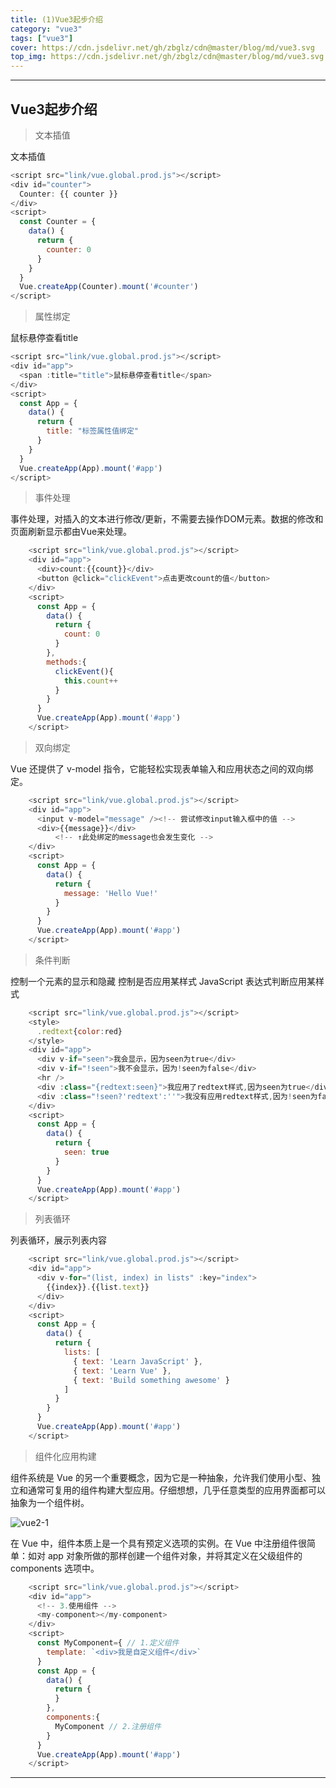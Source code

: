 ```yaml
---
title: (1)Vue3起步介绍
category: "vue3"
tags: ["vue3"]
cover: https://cdn.jsdelivr.net/gh/zbglz/cdn@master/blog/md/vue3.svg
top_img: https://cdn.jsdelivr.net/gh/zbglz/cdn@master/blog/md/vue3.svg
---
```


***

## Vue3起步介绍

> 文本插值

文本插值

```js vue3
<script src="link/vue.global.prod.js"></script>
<div id="counter">
  Counter: {{ counter }}
</div>
<script>
  const Counter = {
    data() {
      return {
        counter: 0
      }
    }
  }
  Vue.createApp(Counter).mount('#counter')
</script>
```

> 属性绑定

鼠标悬停查看title

```js vue3
<script src="link/vue.global.prod.js"></script>
<div id="app">
  <span :title="title">鼠标悬停查看title</span>
</div>
<script>
  const App = {
    data() {
      return {
        title: "标签属性值绑定"
      }
    }
  }
  Vue.createApp(App).mount('#app')
</script>
```

> 事件处理

事件处理，对插入的文本进行修改/更新，不需要去操作DOM元素。数据的修改和页面刷新显示都由Vue来处理。

```js vue3
    <script src="link/vue.global.prod.js"></script>
    <div id="app">
      <div>count:{{count}}</div>
      <button @click="clickEvent">点击更改count的值</button>
    </div>
    <script>
      const App = {
        data() {
          return {
            count: 0
          }
        },
        methods:{
          clickEvent(){
            this.count++
          }
        }
      }
      Vue.createApp(App).mount('#app')
    </script>
```


> 双向绑定

Vue 还提供了 v-model 指令，它能轻松实现表单输入和应用状态之间的双向绑定。


```js vue3
    <script src="link/vue.global.prod.js"></script>
    <div id="app">
      <input v-model="message" /><!-- 尝试修改input输入框中的值 -->
      <div>{{message}}</div>
          <!-- ↑此处绑定的message也会发生变化 -->
    </div>
    <script>
      const App = {
        data() {
          return {
            message: 'Hello Vue!'
          }
        }
      }
      Vue.createApp(App).mount('#app')
    </script>
```


> 条件判断

控制一个元素的显示和隐藏
控制是否应用某样式
JavaScript 表达式判断应用某样式


```js vue3
    <script src="link/vue.global.prod.js"></script>
    <style>
      .redtext{color:red}
    </style>
    <div id="app">
      <div v-if="seen">我会显示，因为seen为true</div>
      <div v-if="!seen">我不会显示，因为!seen为false</div>
      <hr />
      <div :class="{redtext:seen}">我应用了redtext样式,因为seen为true</div>
      <div :class="!seen?'redtext':''">我没有应用redtext样式,因为!seen为false</div>
    </div>
    <script>
      const App = {
        data() {
          return {
            seen: true
          }
        }
      }
      Vue.createApp(App).mount('#app')
    </script>
```

> 列表循环

列表循环，展示列表内容

```js vue3
    <script src="link/vue.global.prod.js"></script>
    <div id="app">
      <div v-for="(list, index) in lists" :key="index">
        {{index}}.{{list.text}}
      </div>
    </div>
    <script>
      const App = {
        data() {
          return {
            lists: [
              { text: 'Learn JavaScript' },
              { text: 'Learn Vue' },
              { text: 'Build something awesome' }
            ]
          }
        }
      }
      Vue.createApp(App).mount('#app')
    </script>
```


> 组件化应用构建

组件系统是 Vue 的另一个重要概念，因为它是一种抽象，允许我们使用小型、独立和通常可复用的组件构建大型应用。仔细想想，几乎任意类型的应用界面都可以抽象为一个组件树。

![vue2-1](https://cdn.jsdelivr.net/gh/zbglz/cdn@master/blog/md/vue2-1.png)


在 Vue 中，组件本质上是一个具有预定义选项的实例。在 Vue 中注册组件很简单：如对 app 对象所做的那样创建一个组件对象，并将其定义在父级组件的 components 选项中。


```js vue3
    <script src="link/vue.global.prod.js"></script>
    <div id="app">
      <!-- 3.使用组件 -->
      <my-component></my-component>
    </div>
    <script>
      const MyComponent={ // 1.定义组件
        template: `<div>我是自定义组件</div>`
      }
      const App = {
        data() {
          return {
          }
        },
        components:{
          MyComponent // 2.注册组件
        }
      }
      Vue.createApp(App).mount('#app')
    </script>
```


***